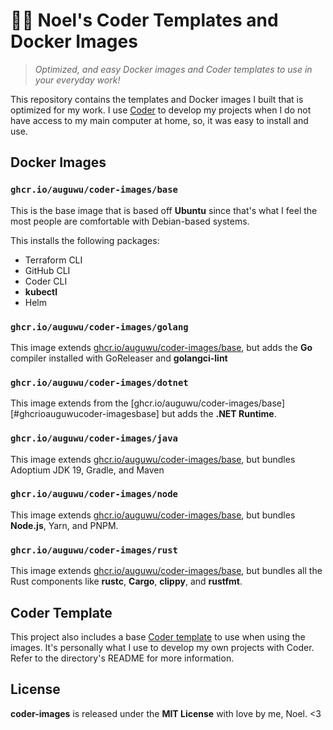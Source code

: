 # 💐💚 Noel's Coder Templates and Docker Images
> *Optimized, and easy Docker images and Coder templates to use in your everyday work!*

This repository contains the templates and Docker images I built that is optimized for my work. I use [Coder](https://coder.com) to develop my projects when I do not have access to my main computer at home, so, it was easy to install and use.

## Docker Images
### `ghcr.io/auguwu/coder-images/base`
This is the base image that is based off **Ubuntu** since that's what I feel the most people are comfortable with Debian-based systems.

This installs the following packages:
- Terraform CLI
- GitHub CLI
- Coder CLI
- **kubectl**
- Helm

### `ghcr.io/auguwu/coder-images/golang`
This image extends [ghcr.io/auguwu/coder-images/base](#ghcrioauguwucoder-imagesbase), but adds the **Go** compiler installed with GoReleaser and **golangci-lint**

### `ghcr.io/auguwu/coder-images/dotnet`
This image extends from the [ghcr.io/auguwu/coder-images/base][#ghcrioauguwucoder-imagesbase] but adds the **.NET Runtime**.

### `ghcr.io/auguwu/coder-images/java`
This image extends [ghcr.io/auguwu/coder-images/base](#ghcrioauguwucoder-imagesbase), but bundles Adoptium JDK 19, Gradle, and Maven

### `ghcr.io/auguwu/coder-images/node`
This image extends [ghcr.io/auguwu/coder-images/base](#ghcrioauguwucoder-imagesbase), but bundles **Node.js**, Yarn, and PNPM.

### `ghcr.io/auguwu/coder-images/rust`
This image extends [ghcr.io/auguwu/coder-images/base](#ghcrioauguwucoder-imagesbase), but bundles all the Rust components like **rustc**, **Cargo**, **clippy**, and **rustfmt**.

## Coder Template
This project also includes a base [Coder template](./template) to use when using the images. It's personally what I use to develop my own projects with Coder. Refer to the directory's README for more information.

## License
**coder-images** is released under the **MIT License** with love by me, Noel. <3
